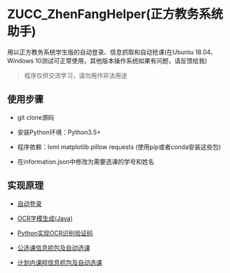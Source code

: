 # ZUCC_ZhenFangHelper(正方教务系统助手)

用以正方教务系统学生版的自动登录、信息抓取和自动抢课(在Ubuntu 18.04、Windows 10测试可正常使用，其他版本操作系统如果有问题，请反馈给我)

> 程序仅供交流学习，请勿用作非法用途

## 使用步骤

* git clone源码

* 安装Python环境：Python3.5+

* 程序依赖：lxml matplotlib pillow requests (使用pip或者conda安装这些包)

* 在information.json中修改为需要选课的学号和姓名

## 实现原理

* [自动登录](https://zhzh.xyz/2018/11/09/Crawler/zhenfanglogin/)

* [OCR字模生成(Java)](https://zhzh.xyz/2018/11/15/Crawler/codeocr-java/)

* [Python实现OCR识别验证码](https://zhzh.xyz/2018/11/15/Crawler/ocrzfcode-py/)

* [公选课信息抓包及自动选课](https://zhzh.xyz/2018/11/15/Crawler/zf-publiccoursespider/)

* [计划内课程信息抓包及自动选课](https://zhzh.xyz/2018/11/17/Crawler/zf-plannedcourse-spider/)
